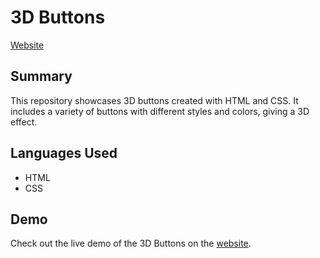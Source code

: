 # 3D Buttons

[Website](https://syed1811.github.io/3-D_Buttons-)

## Summary

This repository showcases 3D buttons created with HTML and CSS. It includes a variety of buttons with different styles and colors, giving a 3D effect.

## Languages Used

- HTML
- CSS

## Demo

Check out the live demo of the 3D Buttons on the [website](https://syed1811.github.io/3-D_Buttons-).
